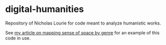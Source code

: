 digital-humanities
==================

Repository of Nicholas Lourie for code meant to analyze humanistic works.

See [my article on mapping sense of space by genre](https://medium.com/@NickLourie/genre-and-its-proper-place-d95dd4bd1177) for an example of this code in use.